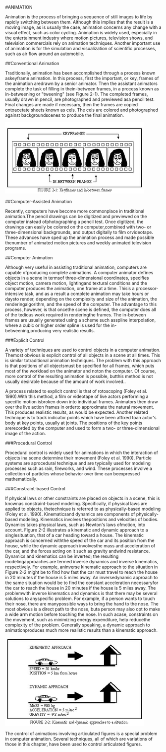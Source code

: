 #ANIMATION

Animation is the process of bringing a sequence of still images to life by rapidly switching between them.  Although this implies that the result is a moving image, as is usually the case, animation concerns any change with a visual effect, such as color cycling. Animation is widely used, especially in the entertainment industry where motion pictures, television shows, and television commercials rely on animation techniques. Another important use of animation is for the simulation and visualization of scientific processes, such as air flow around an automobile.

##Conventional Animation

Traditionally, animation has been accomplished through a process known askeyframe animation.  In this process, first the important, or key, frames of the animation aredrawn by a senior animator.  Then the assistant animators complete the task of filling in thein-between frames, in a process known as in-betweening or "tweening" (see Figure 2-1). The completed frames, usually drawn in pencil, are photographed and previewed asa pencil test.  Final changes are made if necessary, then the frames are copied ontoacetate sheets known as cels.  The cels are colored and photographed against backgroundscenes to produce the final animation.

![Figure 2-1](../img/ch02_1.jpg "Figure 2-1")

##Computer-Assisted Animation

Recently, computers have become more commonplace in traditional animation.The pencil drawings can be digitized and previewed on the computer instead ofphotographing
a pencil test.  Once digitized, the drawings can easily be colored on the computer,combined with two- or three-dimensional backgrounds, and output digitally to film orvideotape.  These advances have sped up the animation process and made possible thenumber of animated motion pictures and weekly animated television programs.

##Computer Animation  

Although very useful in assisting traditional animation, computers are capable ofproducing complete animations.  A computer animator defines objects in a scene in termsof three-dimensional coordinates, specifies object motion, camera motion, lightingand textural conditions and the computer produces the animation, one frame at a time.  Thisis a processor-intensive task, and as a result a complete animation may take hours or daysto render, depending on the complexity and size of the animation, the renderingalgorithm, and the speed of the computer.  The advantage to this process, however, is that oncethe scene is defined, the computer does all of the tedious work required in renderingthe frames.  The in-between frames are usually generated using a scheme such asspline interpolation, where a cubic or higher order spline is used for the in-betweening,producing very realistic results.

###Explicit Control

A variety of techniques are used to control objects in a computer animation.  Themost obvious is explicit control of all objects in a scene at all times.  This is similar totraditional animation techniques.  The problem with this approach is that positions of all objectsmust be specified for all frames, which puts most of the workload on the animator and noton the computer.  Of course, more control of the resulting animation is possible, butthis method is not usually desirable because of the amount of work involved..

A process related to explicit control is that of rotoscoping (Foley et al. 1990).With this method, a film or videotape of live actors performing a specific motion isbroken down into individual frames.  Animators then draw over the live action frames in orderto approximate the natural movement. This produces realistic results, as would be expected. Another related technique is to track indicator points which have been affixed toan actor's body at key points, usually at joints.  The positions of the key points arerecorded by the computer and used to form a two- or three-dimensional image of the action.

###Procedural Control

Procedural control is widely used for animations in which the interaction of objects ina scene determine their movement (Foley et al. 1990).  Particle systems are aprocedural technique and are typically used for modeling processes such as rain, fireworks, and wind. These processes involve a collection of particles whose behavior over time can beexpressed mathematically.

###Constraint-based Control

If physical laws or other constraints are placed on objects in a scene, this is knownas constraint-based modeling.  Specifically, if physical laws are applied to objects, thetechnique is referred to as physically-based modeling (Foley et al. 1990).  Kinematicsand dynamics are components of physically-based modeling.  Kinematics involves thepositions and velocities of bodies.  Dynamics takes physical laws, such as Newton's laws ofmotion, into account.  Figure 2-2 illustrates a kinematic and dynamic approach to a singlesituation, that of a car heading toward a house.  The kinematic approach is concerned withthe speed of the car and its position from the house, while the dynamic approach involvesthe mass and acceleration of the car, and the forces acting on it such as gravity andwind resistance.  Dynamics and kinematics can be inverted;  the resulting modelingapproaches are termed inverse dynamics and inverse kinematics, respectively.  For example, aninverse kinematic approach to the situation in Figure 2-2 might be to find how fast the car must travel to reach the house in 20 minutes if the house is 5 miles away.  An inversedynamic approach to the same situation would be to find the constant acceleration necessaryfor the car to reach the house in 20 minutes if the house is 5 miles away.  The problemwith inverse kinematics and dynamics is that there may be several solutions to anyspecific problem.  For example, if a person wants to touch their nose, there are manypossible ways to bring the hand to the nose.  The most obvious is a direct path to the nose, buta person may also opt to make a wide arm motion before touching the nose.  In such acase, constraints on the movement, such as minimizing energy expenditure, help reducethe complexity of the problem.  Generally speaking, a dynamic approach to animationproduces much more realistic results than a kinematic approach.

![Figure 2-2](../img/ch02_2.jpg "Figure 2-2")

The control of animations involving articulated figures is a special problem in computer animation. Several techniques, all of which are variations of those in this chapter, have been used to control articulated figures.



